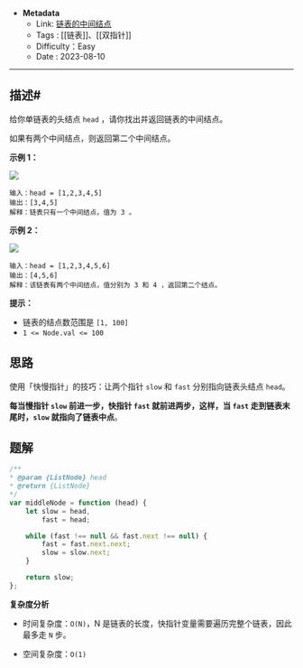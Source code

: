 - **Metadata**
	- Link:  [链表的中间结点](https://leetcode.cn/problems/middle-of-the-linked-list/description/ "https://leetcode.cn/problems/middle-of-the-linked-list/description/")
	- Tags : [[链表]]、[[双指针]]
	- Difficulty：Easy
	- Date : 2023-08-10
---
## 描述#

给你单链表的头结点 `head` ，请你找出并返回链表的中间结点。

如果有两个中间结点，则返回第二个中间结点。

**示例 1：**

![](https://assets.leetcode.com/uploads/2021/07/23/lc-midlist1.jpg)

```
输入：head = [1,2,3,4,5]
输出：[3,4,5]
解释：链表只有一个中间结点，值为 3 。
```

**示例 2：**

![](https://assets.leetcode.com/uploads/2021/07/23/lc-midlist2.jpg)

```
输入：head = [1,2,3,4,5,6]
输出：[4,5,6]
解释：该链表有两个中间结点，值分别为 3 和 4 ，返回第二个结点。
```

**提示：**

- 链表的结点数范围是 `[1, 100]`
- `1 <= Node.val <= 100`

## 思路

使用「快慢指针」的技巧：让两个指针 `slow` 和 `fast` 分别指向链表头结点 `head`。

**每当慢指针 `slow` 前进一步，快指针 `fast` 就前进两步，这样，当 `fast` 走到链表末尾时，`slow` 就指向了链表中点**。

## 题解

```js
/**
* @param {ListNode} head
* @return {ListNode}
*/
var middleNode = function (head) {
    let slow = head,
        fast = head;

    while (fast !== null && fast.next !== null) {
        fast = fast.next.next;
        slow = slow.next;
    }

    return slow;
};
```

**复杂度分析**

- 时间复杂度：`O(N)`，N 是链表的长度，快指针变量需要遍历完整个链表，因此最多走 `N` 步。

- 空间复杂度：`O(1)`